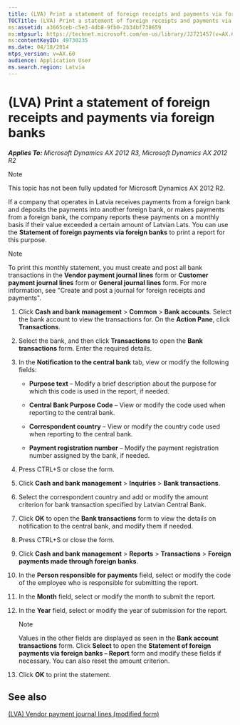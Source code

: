 ```yaml
---
title: (LVA) Print a statement of foreign receipts and payments via foreign banks
TOCTitle: (LVA) Print a statement of foreign receipts and payments via foreign banks
ms:assetid: a3665ceb-c5e3-4db8-9fb0-2b34bf738659
ms:mtpsurl: https://technet.microsoft.com/en-us/library/JJ721457(v=AX.60)
ms:contentKeyID: 49730235
ms.date: 04/18/2014
mtps_version: v=AX.60
audience: Application User
ms.search.region: Latvia
---
```


# (LVA) Print a statement of foreign receipts and payments via foreign banks 


_**Applies To:** Microsoft Dynamics AX 2012 R3, Microsoft Dynamics AX 2012 R2_


> [!NOTE]
> <P>This topic has not been fully updated for Microsoft Dynamics AX 2012 R2.</P>



If a company that operates in Latvia receives payments from a foreign bank and deposits the payments into another foreign bank, or makes payments from a foreign bank, the company reports these payments on a monthly basis if their value exceeded a certain amount of Latvian Lats. You can use the **Statement of foreign payments via foreign banks** to print a report for this purpose.


> [!NOTE]
> <P>To print this monthly statement, you must create and post all bank transactions in the <STRONG>Vendor payment journal lines</STRONG> form or <STRONG>Customer payment journal lines</STRONG> form or <STRONG>General journal lines</STRONG> form. For more information, see "Create and post a journal for foreign receipts and payments".</P>



1.  Click **Cash and bank management** \> **Common** \> **Bank accounts**. Select the bank account to view the transactions for. On the **Action Pane**, click **Transactions**.

2.  Select the bank, and then click **Transactions** to open the **Bank transactions** form. Enter the required details.

3.  In the **Notification to the central bank** tab, view or modify the following fields:
    
      - **Purpose text** – Modify a brief description about the purpose for which this code is used in the report, if needed.
    
      - **Central Bank Purpose Code** – View or modify the code used when reporting to the central bank.
    
      - **Correspondent country** – View or modify the country code used when reporting to the central bank.
    
      - **Payment registration number** – Modify the payment registration number assigned by the bank, if needed.

4.  Press CTRL+S or close the form.

5.  Click **Cash and bank management** \> **Inquiries** \> **Bank transactions**.

6.  Select the correspondent country and add or modify the amount criterion for bank transaction specified by Latvian Central Bank.

7.  Click **OK** to open the **Bank transactions** form to view the details on notification to the central bank, and modify them if needed.

8.  Press CTRL+S or close the form.

9.  Click **Cash and bank management** \> **Reports** \> **Transactions** \> **Foreign payments made through foreign banks**.

10. In the **Person responsible for payments** field, select or modify the code of the employee who is responsible for submitting the report.

11. In the **Month** field, select or modify the month to submit the report.

12. In the **Year** field, select or modify the year of submission for the report.
    

    > [!NOTE]
    > <P>Values in the other fields are displayed as seen in the <STRONG>Bank account transactions</STRONG> form. Click <STRONG>Select</STRONG> to open the <STRONG>Statement of foreign payments via foreign banks – Report</STRONG> form and modify these fields if necessary. You can also reset the amount criterion.</P>



13. Click **OK** to print the statement.

## See also

[(LVA) Vendor payment journal lines (modified form)](https://technet.microsoft.com/en-us/library/jj721419\(v=ax.60\))

  


